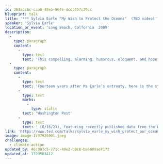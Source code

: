 ```yaml
---
id: 263accbc-caa0-48eb-964e-dccc457c29cc
blueprint: talk
title: '*** Sylvia Earle "My Wish to Protect the Oceans"  (TED video)'
speaker: 'Sylvia Earle'
location_or_event: 'Long Beach, Calfornia  2009'
description:
  -
    type: paragraph
    content:
      -
        type: text
        text: 'This compelling, alarming, humorous, eloquent, and hopeful presentation in Long Beach, California in 2009 by oceanographer Sylvia Earle becomes ever more relevant to our lives with every day that passes.'
  -
    type: paragraph
    content:
      -
        type: text
        text: 'Fourteen years after Ms Earle’s entreaty, here is the state of Earth’s water supplies, as delineated in the '
      -
        type: text
        marks:
          -
            type: italic
        text: 'Washington Post'
      -
        type: text
        text: ' (8/16/23), featuring recently published data from the World Resources Institute. Water stress now covers the planet.'
link: 'https://www.ted.com/talks/sylvia_earle_my_wish_protect_our_oceans'
image: image-1707926901.jpeg
challenges:
  - climate-action
updated_by: 46c097c5-771c-49e2-b8c6-ba6009ae7172
updated_at: 1709563412
---
```


